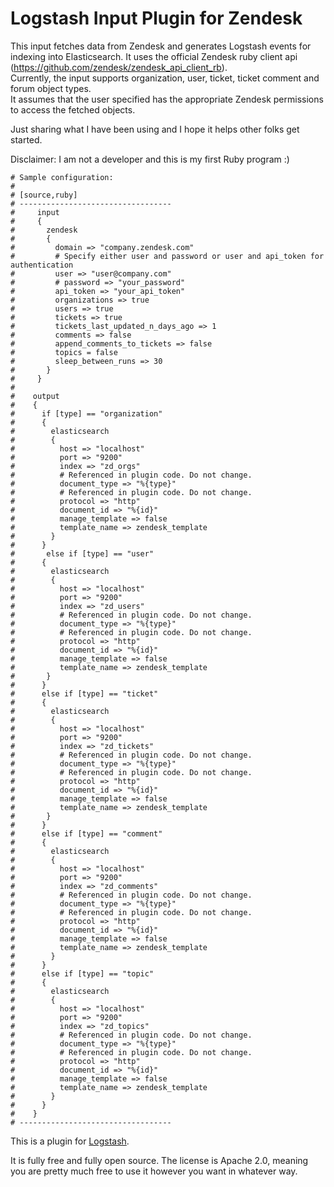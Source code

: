 # Logstash Input Plugin for Zendesk

This input fetches data from Zendesk and generates Logstash events for indexing into Elasticsearch.
It uses the official Zendesk ruby client api (https://github.com/zendesk/zendesk_api_client_rb).  
Currently, the input supports organization, user, ticket, ticket comment and forum object types.  
It assumes that the user specified has the appropriate Zendesk permissions to access the fetched objects.

Just sharing what I have been using and I hope it helps other folks get started.

Disclaimer:  I am not a developer and this is my first Ruby program :)

```
# Sample configuration:
#
# [source,ruby]
# ----------------------------------
#     input 
#     { 
#       zendesk
#       {
#         domain => "company.zendesk.com"
#         # Specify either user and password or user and api_token for authentication
#         user => "user@company.com"
#         # password => "your_password"
#         api_token => "your_api_token"
#         organizations => true
#         users => true
#         tickets => true
#         tickets_last_updated_n_days_ago => 1
#         comments => false
#         append_comments_to_tickets => false
#		  topics = false
#         sleep_between_runs => 30
#       }
#     }
#
#    output 
#    {
# 	   if [type] == "organization"
# 	   {
#	     elasticsearch
#		 {
#	       host => "localhost"
#		   port => "9200"
#		   index => "zd_orgs"
#		   # Referenced in plugin code. Do not change.
#		   document_type => "%{type}"
#		   # Referenced in plugin code. Do not change.
#		   protocol => "http"
#		   document_id => "%{id}"
#		   manage_template => false
#		   template_name => zendesk_template
#		 }
#      }
#       else if [type] == "user"
#	   {
#	     elasticsearch
#		 {
#		   host => "localhost"
#		   port => "9200"
#		   index => "zd_users"
#		   # Referenced in plugin code. Do not change.
#		   document_type => "%{type}"
#		   # Referenced in plugin code. Do not change.
#		   protocol => "http"
#		   document_id => "%{id}"
#		   manage_template => false
#		   template_name => zendesk_template
#		}	
#	   } 
#	   else if [type] == "ticket"
#	   {	
#	     elasticsearch
#		 {
#		   host => "localhost"
#		   port => "9200"
#		   index => "zd_tickets"
#		   # Referenced in plugin code. Do not change.
#		   document_type => "%{type}"
#		   # Referenced in plugin code. Do not change.
#		   protocol => "http"
#		   document_id => "%{id}"
#		   manage_template => false
#		   template_name => zendesk_template
#		}	
#	   } 
#	   else if [type] == "comment"
#	   {
#	     elasticsearch
#		 {
#	       host => "localhost"
#		   port => "9200"
#		   index => "zd_comments"
#		   # Referenced in plugin code. Do not change.
#		   document_type => "%{type}"
#		   # Referenced in plugin code. Do not change.
#		   protocol => "http"
#		   document_id => "%{id}"
#		   manage_template => false
#		   template_name => zendesk_template
#		 }	
#	   }
#	   else if [type] == "topic"
#	   {
#	     elasticsearch
#		 {
#	       host => "localhost"
#		   port => "9200"
#		   index => "zd_topics"
#		   # Referenced in plugin code. Do not change.
#		   document_type => "%{type}"
#		   # Referenced in plugin code. Do not change.
#		   protocol => "http"
#		   document_id => "%{id}"
#		   manage_template => false
#		   template_name => zendesk_template
#		 }	
#	   }  
#    }
# ----------------------------------
```

This is a plugin for [Logstash](https://github.com/elastic/logstash).

It is fully free and fully open source. The license is Apache 2.0, meaning you are pretty much free to use it however you want in whatever way.


